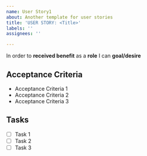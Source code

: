 ```yaml
---
name: User Story1
about: Another template for user stories
title: 'USER STORY: <Title>'
labels: ''
assignees: ''

---
```


In order to **received benefit** as a **role** I can **goal/desire**

## Acceptance Criteria
<ul>
    <li>Acceptance Criteria 1</li>
    <li>Acceptance Criteria 2</li>
    <li>Acceptance Criteria 3</li>
</ul>

## Tasks

- [ ] Task 1
- [ ] Task 2
- [ ] Task 3
